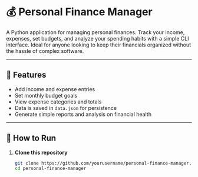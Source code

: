 # 💰 Personal Finance Manager

A Python application for managing personal finances. Track your income, expenses, set budgets, and analyze your spending habits with a simple CLI interface. Ideal for anyone looking to keep their financials organized without the hassle of complex software.

---

## 📌 Features

- Add income and expense entries
- Set monthly budget goals
- View expense categories and totals
- Data is saved in `data.json` for persistence
- Generate simple reports and analysis on financial health

---

## 🚀 How to Run

1. **Clone this repository**
   ```bash
   git clone https://github.com/yourusername/personal-finance-manager.git
   cd personal-finance-manager

